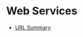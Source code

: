 # Web Services

* [URL Summary](https://www.skorks.com/2010/05/what-every-developer-should-know-about-urls/)
